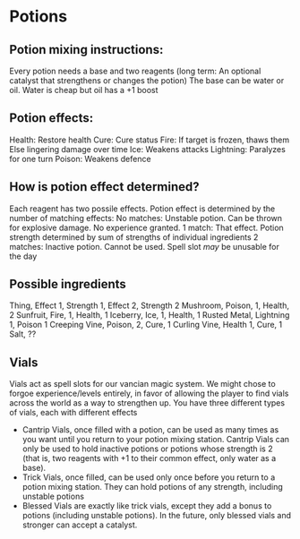 # Potions

## Potion mixing instructions:
Every potion needs a base and two reagents
(long term: An optional catalyst that strengthens or changes the potion)
The base can be water or oil. Water is cheap but oil has a +1 boost

## Potion effects:
Health: Restore health
Cure: Cure status
Fire: If target is frozen, thaws them Else lingering damage over time
Ice: Weakens attacks
Lightning: Paralyzes for one turn
Poison: Weakens defence

## How is potion effect determined?
Each reagent has two possile effects. Potion effect is determined by the number of matching effects:
No matches: Unstable potion. Can be thrown for explosive damage. No experience granted.
1 match: That effect. Potion strength determined by sum of strengths of individual ingredients
2 matches: Inactive potion. Cannot be used. Spell slot *may* be unusable for the day

## Possible ingredients
Thing, Effect 1, Strength 1, Effect 2, Strength 2
Mushroom, Poison, 1, Health, 2
Sunfruit, Fire, 1, Health, 1
Iceberry, Ice, 1, Health, 1
Rusted Metal, Lightning 1, Poison 1
Creeping Vine, Poison, 2, Cure, 1
Curling Vine, Health 1, Cure, 1
Salt, ??

## Vials
Vials act as spell slots for our vancian magic system. We might chose to forgoe experience/levels entirely, in favor of allowing the player to find vials across the world as a way to strengthen up. You have three different types of vials, each with different effects

* Cantrip Vials, once filled with a potion, can be used as many times as you want until you return to your potion mixing station. Cantrip Vials can only be used to hold inactive potions or potions whose strength is 2 (that is, two reagents with +1 to their common effect, only water as a base).
* Trick Vials, once filled, can be used only once before you return to a potion mixing station. They can hold potions of any strength, including unstable potions
* Blessed Vials are exactly like trick vials, except they add a bonus to potions (including unstable potions). In the future, only blessed vials and stronger can accept a catalyst.